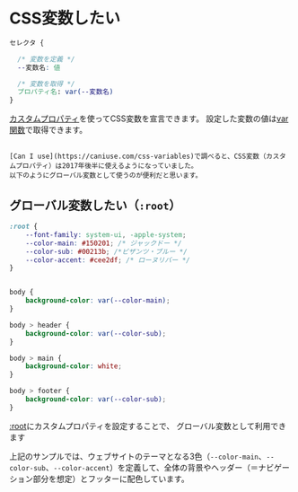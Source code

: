 # CSS変数したい

```css
セレクタ {

  /* 変数を定義 */
  --変数名: 値

  /* 変数を取得 */
  プロパティ名: var(--変数名)
}
```

[カスタムプロパティ](https://developer.mozilla.org/ja/docs/Web/CSS/Using_CSS_custom_properties)を使ってCSS変数を宣言できます。
設定した変数の値は[var関数](https://developer.mozilla.org/ja/docs/Web/CSS/var)で取得できます。

```{note}

[Can I use](https://caniuse.com/css-variables)で調べると、CSS変数（カスタムプロパティ）は2017年後半に使えるようになっていました。
以下のようにグローバル変数として使うのが便利だと思います。

```

## グローバル変数したい（``:root``）

```css
:root {
    --font-family: system-ui, -apple-system;
    --color-main: #150201; /* ジャックドー */
    --color-sub: #00213b; /*ビザンツ・ブルー */
    --color-accent: #cee2df; /* ローヌリバー */
}


body {
    background-color: var(--color-main);
}

body > header {
    background-color: var(--color-sub);
}

body > main {
    background-color: white;
}

body > footer {
    background-color: var(--color-sub);
}
```

[:root](https://developer.mozilla.org/ja/docs/Web/CSS/:root)にカスタムプロパティを設定することで、
グローバル変数として利用できます

上記のサンプルでは、ウェブサイトのテーマとなる3色（``--color-main``、``--color-sub``、``--color-accent``）を定義して、全体の背景やヘッダー（＝ナビゲーション部分を想定）とフッターに配色しています。
